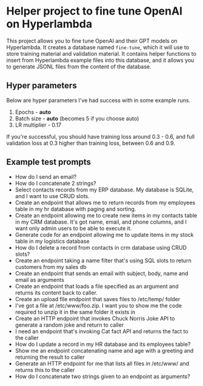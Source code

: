 # Helper project to fine tune OpenAI on Hyperlambda

This project allows you to fine tune OpenAI and their GPT models on Hyperlambda. It creates a database named `fine-tune`, which it will use to store training material and validation material. It contains helper functions to insert from Hyperlambda example files into this database, and it allows you to generate JSONL files from the content of the database.

## Hyper parameters

Below are hyper parameters I've had success with in some example runs.

1. Epochs - **auto**
2. Batch size - **auto** (becomes 5 if you choose auto)
3. LR multiplier - 0.17

If you're successful, you should have training loss around 0.3 - 0.6, and full validation loss at 0.3 higher than training loss, between 0.6 and 0.9.

## Example test prompts

* How do I send an email?
* How do I concatenate 2 strings?
* Select contacts records from my ERP database. My database is SQLite, and I want to use CRUD slots.
* Create an endpoint that allows me to return records from my employees table in my hr database with paging and sorting.
* Create an endpoint allowing me to create new items in my contacts table in my CRM database. It's got name, email, and phone columns, and I want only admin users to be able to execute it.
* Generate code for an endpoint allowing me to update items in my stock table in my logistics database
* How do I delete a record from contacts in crm database using CRUD slots?
* Create an endpoint taking a name filter that's using SQL slots to return customers from my sales db
* Create an endpoint that sends an email with subject, body, name and email as arguments
* Create an endpoint that loads a file specified as an argument and returns its content back to caller.
* Create an upload file endpoint that saves files to /etc/temp/ folder
* I've got a file at /etc/www/foo.zip. I want you to show me the code required to unzip it in the same folder it exists in
* Create an HTTP endpoint that invokes Chuck Norris Joke API to generate a random joke and return to caller
* I need an endpoint that's invoking Cat fact API and returns the fact to the caller
* How do I update a record in my HR database and its employees table?
* Show me an endpoint concatenating name and age with a greeting and returning the result to caller
* Generate an HTTP endpoint for me that lists all files in /etc/www/ and returns this to the caller
* How do I concatenate two strings given to an endpoint as arguments?
